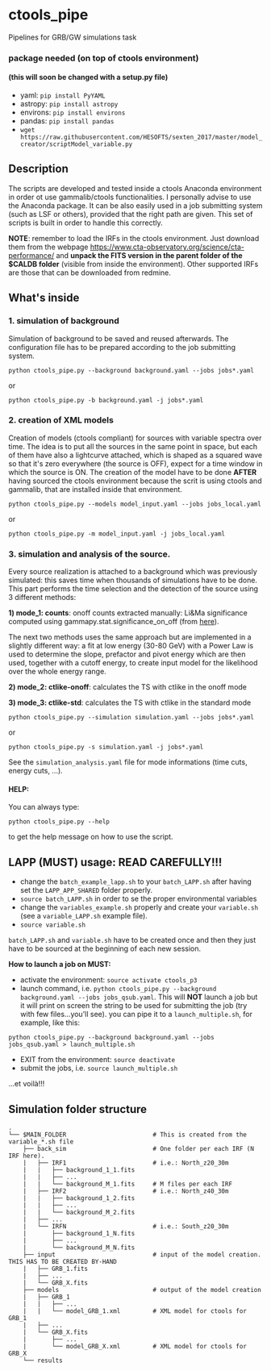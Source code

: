 # ctools_pipe
Pipelines for GRB/GW simulations task

### package needed (on top of ctools environment) 
#### (this will soon be changed with a setup.py file)
- yaml: `pip install PyYAML`
- astropy: `pip install astropy`
- environs: `pip install environs`
- pandas: `pip install pandas`
- `wget https://raw.githubusercontent.com/HESOFTS/sexten_2017/master/model_creator/scriptModel_variable.py`

## Description

The scripts are developed and tested inside a ctools Anaconda environment in order ot use gammalib/ctools functionalities. I personally advise to use the Anaconda package. It can be also easily used in a job submitting system (such as LSF or others), provided that the right path are given. This set of scripts is built in order to handle this correctly.

**NOTE**: remember to load the IRFs in the ctools environment. Just download them from the webpage https://www.cta-observatory.org/science/cta-performance/ and **unpack the FITS version in the parent folder of the $CALDB folder** (visible from inside the environment). Other supported IRFs are those that can be downloaded from redmine.

## What's inside
### **1. simulation of background** 
Simulation of background to be saved and reused afterwards. The configuration file has to be prepared according to the job submitting system.
```
python ctools_pipe.py --background background.yaml --jobs jobs*.yaml
```
or
```
python ctools_pipe.py -b background.yaml -j jobs*.yaml
```

### **2. creation of XML models** 
Creation of models (ctools compliant) for sources with variable spectra over time. The idea is to put all the sources in the same point in space, but each of them have also a lightcurve attached, which is shaped as a squared wave so that it's zero everywhere (the source is OFF), expect for a time window in which the source is ON.
The creation of the model have to be done **AFTER** having sourced the ctools environment because the scrit is using ctools and gammalib, that are installed inside that environment.
```
python ctools_pipe.py --models model_input.yaml --jobs jobs_local.yaml
```
or
```
python ctools_pipe.py -m model_input.yaml -j jobs_local.yaml
```


### **3. simulation and analysis of the source.** 
Every source realization is attached to a background which was previously simulated: this saves time when thousands of simulations have to be done. This part performs the time selection and the detection of the source using 3 different methods: 

**1) mode_1: counts**: onoff counts extracted manually: Li&Ma significance computed using gammapy.stat.significance_on_off (from [here](https://docs.gammapy.org/dev/api/gammapy.stats.significance_on_off.html)).

The next two methods uses the same approach but are implemented in a slightly different way: a fit at low energy (30-80 GeV) with a Power Law is used to determine the slope, prefactor and pivot energy which are then used, together with a cutoff energy, to create input model for the likelihood over the whole energy range.

**2) mode_2: ctlike-onoff**: calculates the TS with ctlike in the onoff mode

**3) mode_3: ctlike-std**: calculates the TS with ctlike in the standard mode

```
python ctools_pipe.py --simulation simulation.yaml --jobs jobs*.yaml
```
or
```
python ctools_pipe.py -s simulation.yaml -j jobs*.yaml
```
See the `simulation_analysis.yaml` file for mode informations (time cuts, energy cuts, ...).

#### HELP:
You can always type: 
```
python ctools_pipe.py --help
```
to get the help message on how to use the script.

## LAPP (MUST) usage: READ CAREFULLY!!! 
- change the `batch_example_lapp.sh` to your `batch_LAPP.sh` after having set the `LAPP_APP_SHARED` folder properly.
- `source batch_LAPP.sh` in order to se the proper environmental variables
- change the `variables_example.sh` properly and create your `variable.sh` (see a `variable_LAPP.sh` example file).
- `source variable.sh`

`batch_LAPP.sh` and `variable.sh` have to be created once and then they just have to be sourced at the beginning of each new session.

**How to launch a job on MUST:**
- activate the environment: `source activate ctools_p3`
- launch command, i.e. `python ctools_pipe.py --background background.yaml --jobs jobs_qsub.yaml`. This will **NOT** launch a job but it will print on screen the string to be used for submitting the job (try with few files...you'll see). you can pipe it to a `launch_multiple.sh`, for example, like this:
```
python ctools_pipe.py --background background.yaml --jobs jobs_qsub.yaml > launch_multiple.sh
```
- EXIT from the environment: `source deactivate`
- submit the jobs, i.e. `source launch_multiple.sh`

...et voilà!!!


## Simulation folder structure
    .
    └── $MAIN_FOLDER                        # This is created from the variable_*.sh file
        ├── back_sim                        # One folder per each IRF (N IRF here).
        |   ├── IRF1                        # i.e.: North_z20_30m
        |   |   ├── background_1_1.fits
        |   |   ├── ...        
        |   |   └── background_M_1.fits     # M files per each IRF
        |   ├── IRF2                        # i.e.: North_z40_30m
        |   |   ├── background_1_2.fits
        |   |   ├── ...        
        |   |   └── background_M_2.fits        
        |   ├── ...  
        |   └── IRFN                        # i.e.: South_z20_30m
        |       ├── background_1_N.fits
        |       ├── ...        
        |       └── background_M_N.fits    
        ├── input                           # input of the model creation. THIS HAS TO BE CREATED BY-HAND 
        |   ├── GRB_1.fits
        |   ├── ...
        |   └── GRB_X.fits                        
        ├── models                          # output of the model creation 
        |   ├── GRB_1
        |   |   ├── ...
        |   |   └── model_GRB_1.xml         # XML model for ctools for GRB_1
        |   ├── ...
        |   └── GRB_X.fits                        
        |       ├── ...
        |       └── model_GRB_X.xml         # XML model for ctools for GRB_X
        └── results


